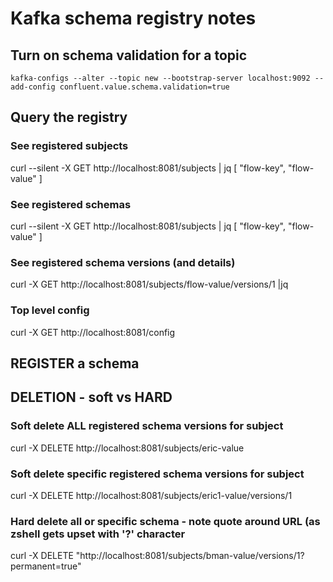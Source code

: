 # Kafka schema registry notes
## Turn on schema validation for a topic
```
kafka-configs --alter --topic new --bootstrap-server localhost:9092 --add-config confluent.value.schema.validation=true
```
## Query the registry
### See registered subjects
curl --silent -X GET http://localhost:8081/subjects | jq
[
  "flow-key",
  "flow-value"
]


### See registered schemas
curl --silent -X GET http://localhost:8081/subjects | jq
[
  "flow-key",
  "flow-value"
]

### See registered schema versions (and details)
curl -X GET http://localhost:8081/subjects/flow-value/versions/1 |jq

### Top level config
curl -X GET http://localhost:8081/config


## REGISTER a schema



## DELETION - soft vs HARD
### Soft delete ALL registered schema versions for subject
curl -X DELETE http://localhost:8081/subjects/eric-value

### Soft delete specific registered schema versions for subject
curl -X DELETE http://localhost:8081/subjects/eric1-value/versions/1

### Hard delete all or specific schema - note quote around URL (as zshell gets upset with '?' character
curl -X DELETE "http://localhost:8081/subjects/bman-value/versions/1?permanent=true"
